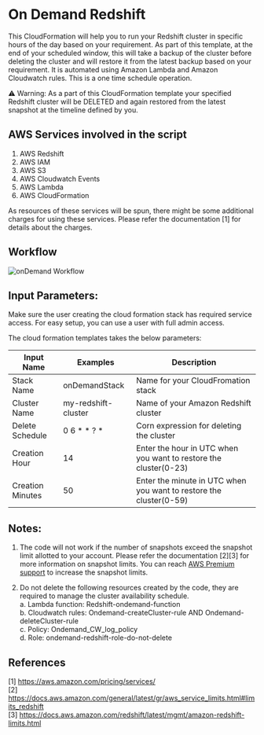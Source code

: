 # On Demand Redshift

This CloudFormation will help you to run your Redshift cluster in specific hours of the day based on your requirement. As part of this template, at the end of your scheduled window, this will take a backup of the cluster before deleting the cluster and will restore it from the latest backup based on your requirement. It is automated using Amazon Lambda and Amazon Cloudwatch rules. This is a one time schedule operation.

:warning: Warning: As a part of this CloudFormation template your specified Redshift cluster will be DELETED and again restored from the latest snapshot at the timeline defined by you.

## AWS Services involved in the script

1. AWS Redshift
2. AWS IAM
3. AWS S3
4. AWS Cloudwatch Events
5. AWS Lambda
6. AWS CloudFormation

As resources of these services will be spun, there might be some additional charges for using these services. Please refer the documentation [1] for details about the charges.


## Workflow

![onDemand Workflow](onDemandFlow.png)


## Input Parameters:

Make sure the user creating the cloud formation stack has required service access. For easy setup, you can use a user with full admin access.

The cloud formation templates takes the below parameters:

| Input Name              | Examples       | Description                                              |
| -------------------     | ---------      | -------------------------------------------------------- |
| Stack Name          | onDemandStack    | Name for your CloudFromation stack                 	    |
| Cluster Name		  | my-redshift-cluster     | Name of your Amazon Redshift cluster                  |
| Delete Schedule          	  | 0 6 * * ? *		   | Corn expression for deleting the cluster      |
| Creation Hour             | 14		   | Enter the hour in UTC when you want to restore the cluster(0-23)    |
| Creation Minutes               | 50		   | Enter the minute in UTC when you want to restore the cluster(0-59)   |



## Notes:
1. The code will not work if the number of snapshots exceed the snapshot limit allotted to your account. Please refer the documentation [2][3] for more information on snapshot limits. You can reach [AWS Premium support](https://aws.amazon.com/premiumsupport/) to increase the snapshot limits.

2. Do not delete the following resources created by the code, they are required to manage the cluster availability schedule. <br>
	a. Lambda function: Redshift-ondemand-function <br>
	b. Cloudwatch rules: Ondemand-createCluster-rule   AND  Ondemand-deleteCluster-rule <br>
	c. Policy: Ondemand_CW_log_policy  <br>
	d. Role: ondemand-redshift-role-do-not-delete <br>

## References 
[1] https://aws.amazon.com/pricing/services/ <br>
[2] https://docs.aws.amazon.com/general/latest/gr/aws_service_limits.html#limits_redshift <br>
[3] https://docs.aws.amazon.com/redshift/latest/mgmt/amazon-redshift-limits.html
